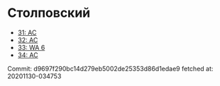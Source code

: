 # Столповский
- [31: AC](31.md)
- [32: AC](32.md)
- [33: WA 6](33.md)
- [34: AC](34.md)

Commit: d9697f290bc14d279eb5002de25353d86d1edae9
 fetched at: 20201130-034753
